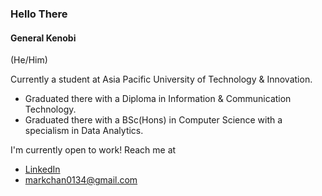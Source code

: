 ### Hello There
#### General Kenobi  

(He/Him)

Currently a student at Asia Pacific University of Technology & Innovation.  
- Graduated there with a Diploma in Information & Communication Technology.  
- Graduated there with a BSc(Hons) in Computer Science with a specialism in Data Analytics.

I'm currently open to work!
Reach me at  
- [LinkedIn](https://www.linkedin.com/in/markchan0134/)
- markchan0134@gmail.com


<!--
**m-vv0x/m-vv0x** is a ✨ _special_ ✨ repository because its `README.md` (this file) appears on your GitHub profile.

Here are some ideas to get you started:

- 🔭 I’m currently working on ...
- 🌱 I’m currently learning ...
- 👯 I’m looking to collaborate on ...
- 🤔 I’m looking for help with ...
- 💬 Ask me about ...
- 📫 How to reach me: ...
- 😄 Pronouns: ...
- ⚡ Fun fact: ...
-->
